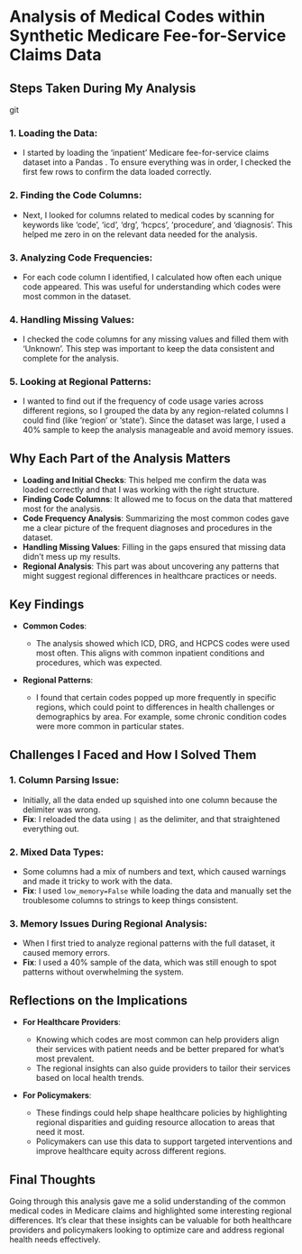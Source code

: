 # Analysis of Medical Codes within Synthetic Medicare Fee-for-Service Claims Data

## Steps Taken During My Analysis
git
### 1. Loading the Data:
- I started by loading the ‘inpatient’ Medicare fee-for-service claims dataset into a Pandas . To ensure everything was in order, I checked the first few rows to confirm the data loaded correctly.

### 2. Finding the Code Columns:
- Next, I looked for columns related to medical codes by scanning for keywords like ‘code’, ‘icd’, ‘drg’, ‘hcpcs’, ‘procedure’, and ‘diagnosis’. This helped me zero in on the relevant data needed for the analysis.

### 3. Analyzing Code Frequencies:
- For each code column I identified, I calculated how often each unique code appeared. This was useful for understanding which codes were most common in the dataset.

### 4. Handling Missing Values:
- I checked the code columns for any missing values and filled them with ‘Unknown’. This step was important to keep the data consistent and complete for the analysis.

### 5. Looking at Regional Patterns:
- I wanted to find out if the frequency of code usage varies across different regions, so I grouped the data by any region-related columns I could find (like ‘region’ or ‘state’). Since the dataset was large, I used a 40% sample to keep the analysis manageable and avoid memory issues.

## Why Each Part of the Analysis Matters

- **Loading and Initial Checks**: This helped me confirm the data was loaded correctly and that I was working with the right structure.
- **Finding Code Columns**: It allowed me to focus on the data that mattered most for the analysis.
- **Code Frequency Analysis**: Summarizing the most common codes gave me a clear picture of the frequent diagnoses and procedures in the dataset.
- **Handling Missing Values**: Filling in the gaps ensured that missing data didn’t mess up my results.
- **Regional Analysis**: This part was about uncovering any patterns that might suggest regional differences in healthcare practices or needs.

## Key Findings

- **Common Codes**:
  - The analysis showed which ICD, DRG, and HCPCS codes were used most often. This aligns with common inpatient conditions and procedures, which was expected.
  
- **Regional Patterns**:
  - I found that certain codes popped up more frequently in specific regions, which could point to differences in health challenges or demographics by area. For example, some chronic condition codes were more common in particular states.

## Challenges I Faced and How I Solved Them

### 1. Column Parsing Issue:
- Initially, all the data ended up squished into one column because the delimiter was wrong.
- **Fix**: I reloaded the data using `|` as the delimiter, and that straightened everything out.

### 2. Mixed Data Types:
- Some columns had a mix of numbers and text, which caused warnings and made it tricky to work with the data.
- **Fix**: I used `low_memory=False` while loading the data and manually set the troublesome columns to strings to keep things consistent.

### 3. Memory Issues During Regional Analysis:
- When I first tried to analyze regional patterns with the full dataset, it caused memory errors.
- **Fix**: I used a 40% sample of the data, which was still enough to spot patterns without overwhelming the system.

## Reflections on the Implications

- **For Healthcare Providers**:
  - Knowing which codes are most common can help providers align their services with patient needs and be better prepared for what’s most prevalent.
  - The regional insights can also guide providers to tailor their services based on local health trends.

- **For Policymakers**:
  - These findings could help shape healthcare policies by highlighting regional disparities and guiding resource allocation to areas that need it most.
  - Policymakers can use this data to support targeted interventions and improve healthcare equity across different regions.

## Final Thoughts

Going through this analysis gave me a solid understanding of the common medical codes in Medicare claims and highlighted some interesting regional differences. It’s clear that these insights can be valuable for both healthcare providers and policymakers looking to optimize care and address regional health needs effectively.
